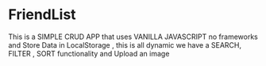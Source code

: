 # FriendList

This is a SIMPLE CRUD APP that uses VANILLA JAVASCRIPT no frameworks and Store Data in LocalStorage , this is all dynamic we have a SEARCH, FILTER , SORT functionality and Upload an image
